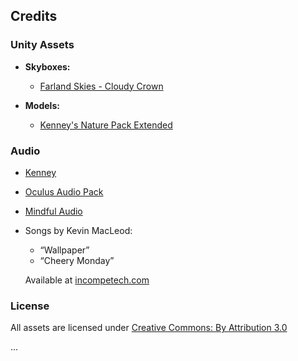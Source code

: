 ## **Credits**

### Unity Assets

- **Skyboxes:** 
  - [Farland Skies - Cloudy Crown](https://assetstore.unity.com/packages/2d/textures-materials/sky/farland-skies-cloudy-crown-60004)
  
- **Models:** 
  - [Kenney's Nature Pack Extended](https://www.kenney.nl/assets/nature-kit)

### Audio

- [Kenney](https://kenney.nl/)
- [Oculus Audio Pack](https://developer.oculus.com/downloads/package/oculus-audio-pack-1/)
- [Mindful Audio](https://mindful-audio.com/)
- Songs by Kevin MacLeod:
  - “Wallpaper”
  - “Cheery Monday”
  
  Available at [incompetech.com](https://incompetech.com/)

### **License**

All assets are licensed under [Creative Commons: By Attribution 3.0](http://creativecommons.org/licenses/by/3.0/)

...
